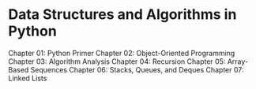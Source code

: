 # Data Structures and Algorithms in Python

Chapter 01: Python Primer
Chapter 02: Object-Oriented Programming
Chapter 03: Algorithm Analysis
Chapter 04: Recursion
Chapter 05: Array-Based Sequences
Chapter 06: Stacks, Queues, and Deques
Chapter 07: Linked Lists
